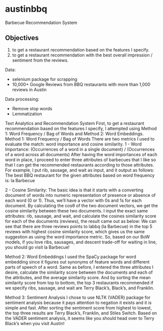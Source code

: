 # austinbbq
Barbecue Recommendation System

## Objectives 
1. to get a restaurant recommendation based on the features I specify. 
2. to get a restaurant recommendation with the best overall impression / sentiment from the reviews. 

Data: 
- selenium package for scrapping
- 10,000+ Google Reviews from BBQ restaurants with more than 1,000 reviews in Austin

Data processing: 
- Remove stop words
- Lemmatization


Text Analytics and Recommendation System
First, to get a restaurant recommendation based on the features I specify, I attempted using Method 1: Word Frequency / Bag of Words and Method 2: Word Embeddings.
Method 1: Word Frequency / Bag of Words
There are two metrics I used to evaluate the match: word importance and cosine similarity.
1 - Word Importance: (Occurrences of a word in a single document) / (Occurrences of a word across all documents)
After having the word importances of each word in place, I proceed to enter three attributes of barbecues that I like so that I can get the recommended restaurants according to those attributes.
For example, I put rib, sausage, and wait as input, and it output as follows: The best BBQ restaurant for the given attributes based on word frequency is: la Barbecue

2 - Cosine Similarity:
The basic idea is that it starts with a converting document of words into numeric representation of presence or absence of each word (0 or 1). Thus, we’ll have a vector with 0s and 1s for each document. By calculating the cosθ of the two document vectors, we get the cosine similarity between these two documents.
I input the exact same attributes: rib, sausage, and wait, and calculate the cosines similarity score for each of the documents (reviews), the result came out as below:
We can see that there are three reviews points to labbq (la Barbecue) in the top 5 reviews with highest cosine similarity score, which gives us the same suggestion as using the word importance metric.
So, based on our BoW models, if you love ribs, sausages, and descent trade-off for waiting in line, you should go visit la Barbecue!

Method 2: Word Embeddings
I used the SpaCy package for word embedding since it figures out synonyms of feature words and different parts of speech of a word.
Same as before, I entered the three attributes I desire, calculate the similarity score between the documents and each of the attributes, and the average similarity score.
And by sorting the mean similarity score from top to bottom, the top 3 restaurants recommended if we specify ribs, sausage, and wait are Terry Black’s, Black’s, and Franklin.

Method 3: Sentiment Analysis
I chose to use NLTK (VADER) package for sentiment analysis because it pays attention to negation it exists and it is simple and fast. 
After sorting the sentiment score from highest to lowest, the top three results are Terry Black’s, Franklin, and Stiles Switch.
Based on the VADER sentiment analysis, it seems like you should head over to Terry Black’s when you visit Austin!
